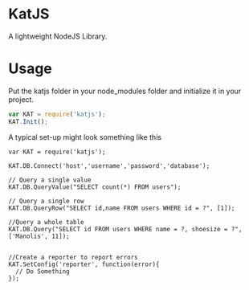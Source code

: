 KatJS
=====

A lightweight NodeJS Library. 


Usage
=====

Put the katjs folder in your node_modules folder and initialize it in your project.

```js
var KAT = require('katjs');
KAT.Init();
```

A typical set-up might look something like this

```
var KAT = require('katjs');

KAT.DB.Connect('host','username','password','database');

// Query a single value
KAT.DB.QueryValue("SELECT count(*) FROM users");

// Query a single row
KAT.DB.QueryRow("SELECT id,name FROM users WHERE id = ?", [1]);

//Query a whole table
KAT.DB.Query("SELECT id FROM users WHERE name = ?, shoesize = ?",['Manolis', 11]);


//Create a reporter to report errors
KAT.SetConfig('reporter', function(error){
  // Do Something
});




```

